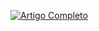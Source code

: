 [![Artigo Completo](https://img.shields.io/badge/Ler%20Artigo%20Completo-007BFF?style=for-the-badge&logo=read-the-docs)](https://github.com/julioccamargo/projeto-docker-ecs/)
